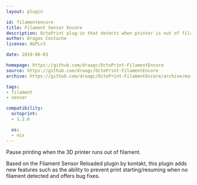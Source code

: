 ```yaml
---
layout: plugin

id: filamentencore
title: Filament Sensor Encore
description: OctoPrint plug-in that detects when printer is out of filament
author: Dragos Costache
license: AGPLv3

date: 2019-06-03

homepage: https://github.com/draagc/OctoPrint-FilamentEncore
source: https://github.com/draagc/OctoPrint-FilamentEncore
archive: https://github.com/draagc/OctoPrint-FilamentEncore/archive/master.zip

tags:
- filament
- sensor

compatibility:
  octoprint:
  - 1.2.6

  os:
  - nix
---
```

Pause printing when the 3D printer runs out of filament. 

Based on the Filament Sensor Reloaded plugin by kontakt, this plugin adds new features such as the ability to prevent print starting/resuming when no filament detected and offers bug fixes. 
